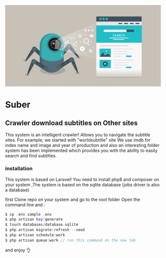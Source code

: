 <img src="./cover.png" />

# Suber

## Crawler download subtitles on Other sites

This system is an intelligent crawler! Allows you to navigate the subtitle sites. For example, we started with "worldsubtitle" site
We use imdb for index name and image and year of production and also an interesting folder system has been implemented which provides you with the ability to easily search and find subtitles.

### installation

This system is based on Laravel! You need to install php8 and composer on your system ,The system is based on the sqlite database (jobs driver is also a database)

first Clone repo on your system and go to the root folder 
Open the command line and :

```php
$ cp .env.sample .env 
$ php artisan key:generate 
$ touch databases/database.sqlite
$ php artisan migrate:refresh --seed
$ php artisan schedule:work 
$ php artisan queue:work // run this command on the new tab
```

and enjoy 👌
